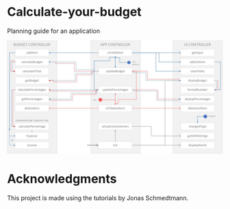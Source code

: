 # Calculate-your-budget

Planning guide for an application 

![](planning-guide.jpg)


# Acknowledgments

This project is made using the tutorials by Jonas Schmedtmann.

